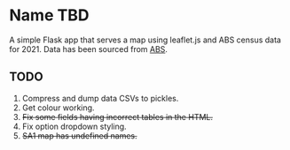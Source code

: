 # Name TBD  
A simple Flask app that serves a map using leaflet.js and ABS census data for 2021.
Data has been sourced from [ABS](https://www.abs.gov.au).   

## TODO  
1. Compress and dump data CSVs to pickles.
2. Get colour working.  
3. ~~Fix some fields having incorrect tables in the HTML.~~
4. Fix option dropdown styling.  
5. ~~SA1 map has undefined names.~~
